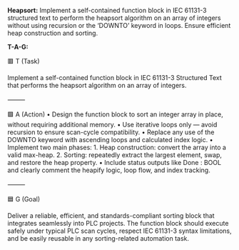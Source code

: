 **Heapsort:**
Implement a self-contained function block in IEC 61131-3 structured text to perform the heapsort algorithm on an array of integers without using recursion or the ‘DOWNTO’ keyword in loops. Ensure efficient heap construction and sorting.

**T-A-G:**

🟥 T (Task)

Implement a self-contained function block in IEC 61131-3 Structured Text that performs the heapsort algorithm on an array of integers.

⸻

🟩 A (Action)
	•	Design the function block to sort an integer array in place, without requiring additional memory.
	•	Use iterative loops only — avoid recursion to ensure scan-cycle compatibility.
	•	Replace any use of the DOWNTO keyword with ascending loops and calculated index logic.
	•	Implement two main phases:
	1.	Heap construction: convert the array into a valid max-heap.
	2.	Sorting: repeatedly extract the largest element, swap, and restore the heap property.
	•	Include status outputs like Done : BOOL and clearly comment the heapify logic, loop flow, and index tracking.

⸻

🟦 G (Goal)

Deliver a reliable, efficient, and standards-compliant sorting block that integrates seamlessly into PLC projects. The function block should execute safely under typical PLC scan cycles, respect IEC 61131-3 syntax limitations, and be easily reusable in any sorting-related automation task.
